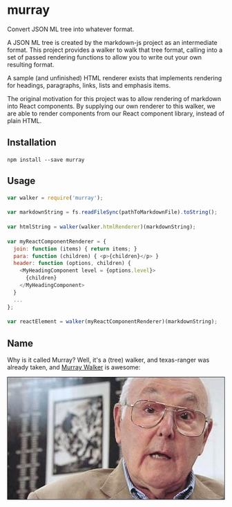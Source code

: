 # murray

Convert JSON ML tree into whatever format.

A JSON ML tree is created by the markdown-js project as an intermediate format.
This project provides a walker to walk that tree format, calling into a set of
passed rendering functions to allow you to write out your own resulting format.

A sample (and unfinished) HTML renderer exists that implements rendering for
headings, paragraphs, links, lists and emphasis items.

The original motivation for this project was to allow rendering of markdown
into React components. By supplying our own renderer to this walker, we are
able to render components from our React component library, instead of plain
HTML.

## Installation

```npm install --save murray```

## Usage

```javascript
var walker = require('murray');

var markdownString = fs.readFileSync(pathToMarkdownFile).toString();

var htmlString = walker(walker.htmlRenderer)(markdownString);

var myReactComponentRenderer = {
  join: function (items) { return items; }
  para: function (children) { <p>{children}</p> }
  header: function (options, children) {
    <MyHeadingComponent level = {options.level}>
      {children}
    </MyHeadingComponent>
  }
  ...
};

var reactElement = walker(myReactComponentRenderer)(markdownString);
```

## Name

Why is it called Murray? Well, it's a (tree) walker, and texas-ranger was already taken, and [Murray Walker](http://en.wikipedia.org/wiki/Murray_Walker) is awesome:

![Murray Walker being awesome](./murray.png?raw=true "Murray Walker being awesome")

